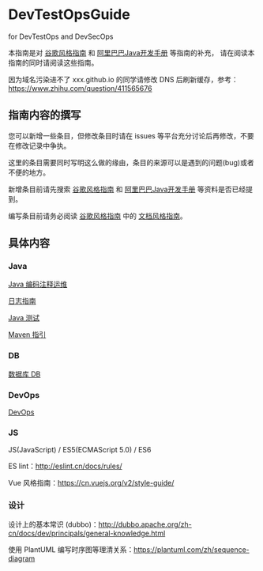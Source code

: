 # DevTestOpsGuide
for DevTestOps and DevSecOps

本指南是对 [谷歌风格指南][styleguide] 和 [阿里巴巴Java开发手册][p3c] 等指南的补充，
请在阅读本指南的同时请阅读这些指南。

因为域名污染进不了 xxx.github.io 的同学请修改 DNS 后刷新缓存，参考： 
https://www.zhihu.com/question/411565676

[styleguide]:https://github.com/google/styleguide
[p3c]:https://github.com/alibaba/p3c

## 指南内容的撰写

您可以新增一些条目，但修改条目时请在 issues 等平台充分讨论后再修改，不要在修改记录中争执。

这里的条目需要同时写明这么做的缘由，条目的来源可以是遇到的问题(bug)或者不便的地方。

新增条目前请先搜索 [谷歌风格指南][styleguide] 和 [阿里巴巴Java开发手册][p3c] 等资料是否已经提到。

编写条目前请务必阅读 [谷歌风格指南][styleguide] 中的 [文档风格指南][docguide]。

[docguide]:https://github.com/google/styleguide/blob/gh-pages/docguide/style.md


## 具体内容


### Java

[Java 编码注释运维](java/README.md)

[日志指南](log/README.md)

[Java 测试](java_test/README.md)

[Maven 指引](maven/README.md)


### DB

[数据库 DB](db/README.md)


### DevOps

[DevOps](DevOps/README.md)


### JS

JS(JavaScript) / ES5(ECMAScript 5.0) / ES6

ES lint：http://eslint.cn/docs/rules/

Vue 风格指南：https://cn.vuejs.org/v2/style-guide/


### 设计

设计上的基本常识 (dubbo)：http://dubbo.apache.org/zh-cn/docs/dev/principals/general-knowledge.html

使用 PlantUML 编写时序图等理清关系：https://plantuml.com/zh/sequence-diagram

